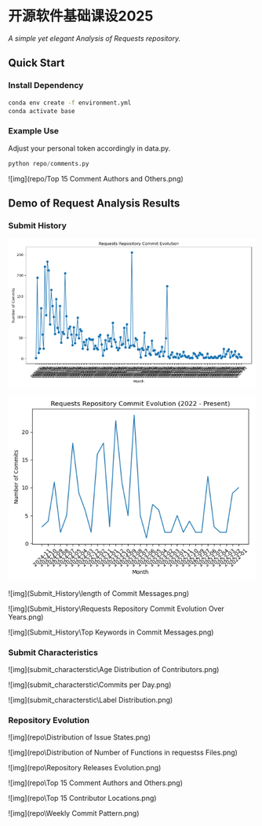 # 开源软件基础课设2025

*A simple yet elegant Analysis of Requests repository.*

## Quick Start

### Install Dependency

```bash
conda env create -f environment.yml
conda activate base
```

### Example Use

Adjust your personal token accordingly in data.py.

```python
python repo/comments.py
```

![img](repo/Top 15 Comment Authors and Others.png)

## Demo of Request Analysis Results

### Submit History

![img](Submit_History/commit_evolution.png)

![img](Submit_History\commit_evolution_since2022.png)

![img](Submit_History\length of Commit Messages.png)

![img](Submit_History\Requests Repository Commit Evolution Over Years.png)

![img](Submit_History\Top Keywords in Commit Messages.png)

### Submit Characteristics

![img](submit_characterstic\Age Distribution of Contributors.png)

![img](submit_characterstic\Commits per Day.png)

![img](submit_characterstic\Label Distribution.png)

### Repository Evolution

![img](repo\Distribution of Issue States.png)

![img](repo\Distribution of Number of Functions in requestss Files.png)

![img](repo\Repository Releases Evolution.png)

![img](repo\Top 15 Comment Authors and Others.png)

![img](repo\Top 15 Contributor Locations.png)

![img](repo\Weekly Commit Pattern.png)
